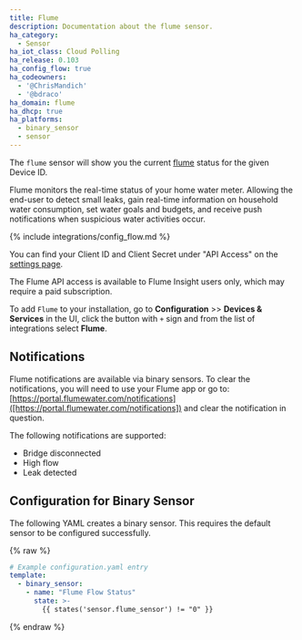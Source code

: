 ```yaml
---
title: Flume
description: Documentation about the flume sensor.
ha_category:
  - Sensor
ha_iot_class: Cloud Polling
ha_release: 0.103
ha_config_flow: true
ha_codeowners:
  - '@ChrisMandich'
  - '@bdraco'
ha_domain: flume
ha_dhcp: true
ha_platforms:
  - binary_sensor
  - sensor
---
```


The `flume` sensor will show you the current [flume](https://portal.flumewater.com) status for the given Device ID.

Flume monitors the real-time status of your home water meter. Allowing the end-user to detect small leaks, gain real-time information on household water consumption, set water goals and budgets, and receive push notifications when suspicious water activities occur. 

{% include integrations/config_flow.md %}

You can find your Client ID and Client Secret under "API Access" on the [settings page](https://portal.flumewater.com/#settings).

The Flume API access is available to Flume Insight users only, which may require a paid subscription.

To add `Flume` to your installation, go to **Configuration** >> **Devices & Services** in the UI, click the button with `+` sign and from the list of integrations select **Flume**.

## Notifications

Flume notifications are available via binary sensors. To clear the notifications, you will need to use your Flume app or go to: [https://portal.flumewater.com/notifications]([https://portal.flumewater.com/notifications]) and clear the notification in question.

The following notifications are supported:

* Bridge disconnected
* High flow
* Leak detected


## Configuration for Binary Sensor

The following YAML creates a binary sensor. This requires the default sensor to be configured successfully.

{% raw %}

```yaml
# Example configuration.yaml entry
template:
  - binary_sensor:
    - name: "Flume Flow Status"
      state: >-
        {{ states('sensor.flume_sensor') != "0" }}
```

{% endraw %}

